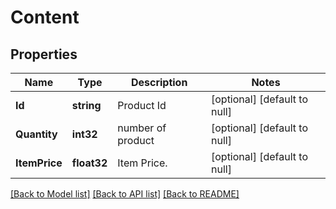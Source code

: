 # Content

## Properties
Name | Type | Description | Notes
------------ | ------------- | ------------- | -------------
**Id** | **string** | Product Id | [optional] [default to null]
**Quantity** | **int32** | number of product | [optional] [default to null]
**ItemPrice** | **float32** | Item Price. | [optional] [default to null]

[[Back to Model list]](../README.md#documentation-for-models) [[Back to API list]](../README.md#documentation-for-api-endpoints) [[Back to README]](../README.md)


